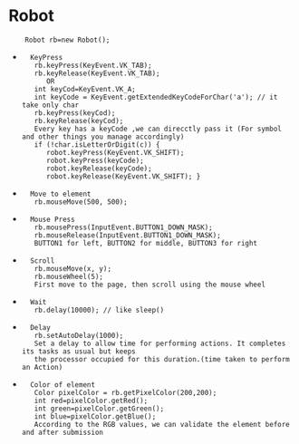 # Robot


		Robot rb=new Robot();

		
*		KeyPress	  
		 rb.keyPress(KeyEvent.VK_TAB);
		 rb.keyRelease(KeyEvent.VK_TAB);  
			OR
		 int keyCod=KeyEvent.VK_A; 
		 int keyCode = KeyEvent.getExtendedKeyCodeForChar('a'); // it take only char
		 rb.keyPress(keyCod);
		 rb.keyRelease(keyCod);			
		 Every key has a keyCode ,we can direcctly pass it (For symbol and other things you manage accordingly)  
		 if (!char.isLetterOrDigit(c)) {
		    robot.keyPress(KeyEvent.VK_SHIFT);
		    robot.keyPress(keyCode);
		    robot.keyRelease(keyCode);
		    robot.keyRelease(KeyEvent.VK_SHIFT); }
		            
		
*		Move to element	  
		 rb.mouseMove(500, 500);			
		 
		 
*		Mouse Press	  
		 rb.mousePress(InputEvent.BUTTON1_DOWN_MASK);  
		 rb.mouseRelease(InputEvent.BUTTON1_DOWN_MASK);	  
		 BUTTON1 for left, BUTTON2 for middle, BUTTON3 for right   
            
            
*		Scroll			
		 rb.mouseMove(x, y);
		 rb.mouseWheel(5);
	     First move to the page, then scroll using the mouse wheel 
	     
	     
*		Wait   
		 rb.delay(10000); // like sleep()   


*		Delay   
		 rb.setAutoDelay(1000);	    
		 Set a delay to allow time for performing actions. It completes its tasks as usual but keeps   
 		 the processor occupied for this duration.(time taken to perform an Action)
		 
		 
*		Color of element 
		 Color pixelColor = rb.getPixelColor(200,200);
		 int red=pixelColor.getRed();
		 int green=pixelColor.getGreen();
		 int blue=pixelColor.getBlue();  
		 According to the RGB values, we can validate the element before and after submission
	     
	     
	     
	     
            
             